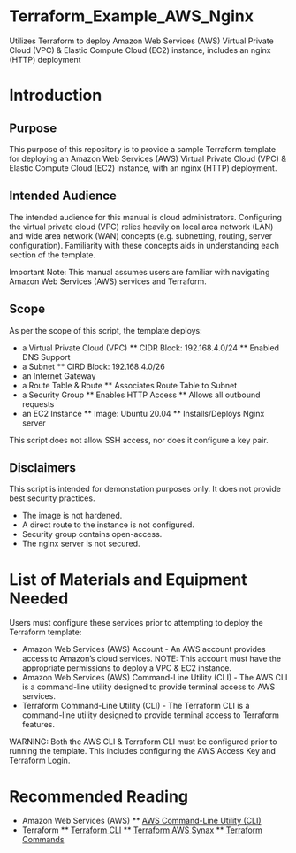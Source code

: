 # Terraform_Example_AWS_Nginx
Utilizes Terraform to deploy Amazon Web Services (AWS) Virtual Private Cloud (VPC) &amp; Elastic Compute Cloud (EC2) instance, includes an nginx (HTTP) deployment

# Introduction
## Purpose
This purpose of this repository is to provide a sample Terraform template for deploying an Amazon Web Services (AWS) Virtual Private Cloud (VPC) &amp; Elastic Compute Cloud (EC2) instance, with an nginx (HTTP) deployment.

## Intended Audience
The intended audience for this manual is cloud administrators. Configuring the virtual private cloud (VPC) relies heavily on local area network (LAN) and wide area network (WAN) concepts (e.g. subnetting, routing, server configuration). Familiarity with these concepts aids in understanding each section of the template.

Important Note: This manual assumes users are familiar with navigating Amazon Web Services (AWS) services and Terraform. 

## Scope
As per the scope of this script, the template deploys: 
* a Virtual Private Cloud (VPC)
** CIDR Block: 192.168.4.0/24
** Enabled DNS Support
* a Subnet
** CIRD Block: 192.168.4.0/26
* an Internet Gateway
* a Route Table & Route
** Associates Route Table to Subnet
* a Security Group
** Enables HTTP Access
** Allows all outbound requests
* an EC2 Instance
** Image: Ubuntu 20.04
** Installs/Deploys Nginx server

This script does not allow SSH access, nor does it configure a key pair.

## Disclaimers
This script is intended for demonstation purposes only. It does not provide best security practices. 
* The image is not hardened. 
* A direct route to the instance is not configured.
* Security group contains open-access. 
* The nginx server is not secured. 

# List of Materials and Equipment Needed
Users must configure these services prior to attempting to deploy the Terraform template: 
* Amazon Web Services (AWS) Account - An AWS account provides access to Amazon’s cloud services. NOTE: This account must have the appropriate permissions to deploy a VPC & EC2 instance. 
* Amazon Web Services (AWS) Command-Line Utility (CLI) - The AWS CLI is a command-line utility designed to provide terminal access to AWS services. 
* Terraform Command-Line Utility (CLI) - The Terraform CLI is a command-line utility designed to provide terminal access to Terraform features. 

WARNING: Both the AWS CLI & Terraform CLI must be configured prior to running the template. This includes configuring the AWS Access Key and Terraform Login. 

# Recommended Reading
* Amazon Web Services (AWS)
** [AWS Command-Line Utility (CLI)](https://docs.aws.amazon.com/cli/latest/userguide/cli-chap-welcome.html)
* Terraform
** [Terraform CLI](https://learn.hashicorp.com/tutorials/terraform/install-cli)
** [Terraform AWS Synax](https://registry.terraform.io/providers/hashicorp/aws/latest/docs)
** [Terraform Commands](https://www.terraform.io/docs/cli/commands/index.html)
